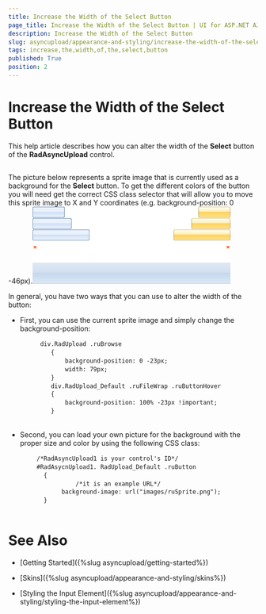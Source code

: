 ```yaml
---
title: Increase the Width of the Select Button
page_title: Increase the Width of the Select Button | UI for ASP.NET AJAX Documentation
description: Increase the Width of the Select Button
slug: asyncupload/appearance-and-styling/increase-the-width-of-the-select-button
tags: increase,the,width,of,the,select,button
published: True
position: 2
---
```


# Increase the Width of the Select Button



This help article describes how you can alter the width of the __Select__ button of the __RadAsyncUpload__ control.

## 

The picture below represents a sprite image that is currently used as a background for the __Select__ button. To get the different colors of the button you will need get the correct CSS class selector that will allow you to move this sprite image to X and Y coordinates (e.g. background-position: 0 -46px).![Sprite image](images/asyncupload_sprite_image.png)

In general, you have two ways that you can use to alter the width of the button:

* First, you can use the current sprite image and simply change the background-position:

````XML
	     div.RadUpload .ruBrowse
	        {
	            background-position: 0 -23px;
	            width: 79px;
	        }
	        div.RadUpload_Default .ruFileWrap .ruButtonHover
	        {
	            background-position: 100% -23px !important;
	        }
	
````



* Second, you can load your own picture for the background with the proper size and color by using the following CSS class:

````XML
	    /*RadAsyncUpload1 is your control's ID*/
	    #RadAsycnUpload1. RadUpload_Default .ruButton
	      {         
	               /*it is an example URL*/ 
	           background-image: url("images/ruSprite.png");
	      }
	
````



# See Also

 * [Getting Started]({%slug asyncupload/getting-started%})

 * [Skins]({%slug asyncupload/appearance-and-styling/skins%})

 * [Styling the Input Element]({%slug asyncupload/appearance-and-styling/styling-the-input-element%})
